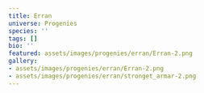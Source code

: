```yaml
---
title: Erran
universe: Progenies
species: ''
tags: []
bio: ''
featured: assets/images/progenies/erran/Erran-2.png
gallery:
- assets/images/progenies/erran/Erran-2.png
- assets/images/progenies/erran/stronget_armar-2.png
---
```


